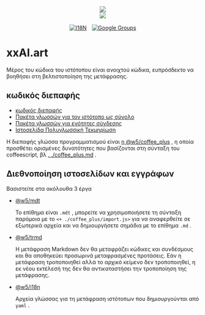 <p align="center"><a href="https://xxai.art"><img src="https://cdn.jsdelivr.net/gh/xxai-art/doc/logo.svg"/></a><br/><a href="https://xxai.art"><img src="https://cdn.jsdelivr.net/gh/xxai-art/doc/xxai.svg"/></a></p><p align="center"><a href="https://github.com/xxai-art/doc#readme"><img alt="I18N" src="https://cdn.jsdelivr.net/gh/wactax/img/t.svg"/></a>　<a href="https://groups.google.com/u/0/g/xxai-art"><img alt="Google Groups" src="https://cdn.jsdelivr.net/gh/wactax/img/g-groups.svg"/></a></p>

# xxAI.art

Μέρος του κώδικα του ιστότοπου είναι ανοιχτού κώδικα, ευπρόσδεκτο να βοηθήσει στη βελτιστοποίηση της μετάφρασης.

## κωδικός διεπαφής

* [κωδικός διεπαφής](https://github.com/xxai-art/web)
* [Πακέτα γλωσσών για τον ιστότοπο ως σύνολο](https://github.com/xxai-art/web/tree/main/i18n)
* [Πακέτα γλωσσών για ενότητες σύνδεσης](https://github.com/wacpkg/user/tree/main/ui.i18n)
* [Ιστοσελίδα Πολυγλωσσική Τεκμηρίωση](https://github.com/xxai-doc)

Η διεπαφής γλώσσα προγραμματισμού είναι [η @w5/coffee_plus](http://npmjs.com/@w5/coffee_plus) , η οποία προσθέτει ορισμένες δυνατότητες που βασίζονται στη σύνταξη του coffeescript, βλ [. ./coffee_plus.md](./coffee_plus.md) .

## Διεθνοποίηση ιστοσελίδων και εγγράφων

Βασιστείτε στα ακόλουθα 3 έργα

* [@w5/mdt](https://www.npmjs.com/package/@w5/mdt)

  Το επίθημα είναι `.mdt` , μπορείτε να χρησιμοποιήσετε τη σύνταξη παρόμοια με το `<+ ./coffee_plus/import.js>` για να αναφερθείτε σε εξωτερικά αρχεία και να δημιουργήσετε σημάδια με το επίθημα `.md` .

* [@w5/trmd](https://www.npmjs.com/package/@w5/trmd)

  Η μετάφραση Markdown δεν θα μεταφράζει κώδικες και συνδέσμους και θα αποθηκεύει προσωρινά μεταφρασμένες προτάσεις. Εάν η μετάφραση τροποποιηθεί αλλά το αρχικό κείμενο δεν τροποποιηθεί, η εκ νέου εκτέλεσή της δεν θα αντικαταστήσει την τροποποίηση της μετάφρασης.

* [@w5/i18n](https://www.npmjs.com/package/@w5/i18n)

  Αρχεία γλώσσας για τη μετάφραση ιστότοπων που δημιουργούνται από `yaml` .
